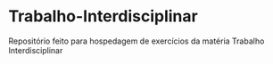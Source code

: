 # Trabalho-Interdisciplinar
Repositório feito para hospedagem de exercícios da matéria Trabalho Interdisciplinar 
